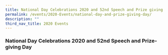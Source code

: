 ```yaml
---
title: National Day Celebrations 2020 and 52nd Speech and Prize giving Day
permalink: /events/2020-Events/national-day-and-prize-giving-day/
description: ""
third_nav_title: 2020 Events
---
```

### National Day Celebrations 2020 and 52nd Speech and Prize-giving Day
 